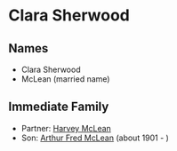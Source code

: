﻿---
layout: person
subject_key: i79435398
permalink: /people/i79435398
---

# Clara Sherwood

## Names

* Clara Sherwood
* McLean (married name)

## Immediate Family

* Partner: [Harvey McLean](./@70471714@-harvey-mclean-b-d.md)
* Son: [Arthur Fred McLean](./@56292410@-arthur-fred-mclean-b1901-d.md) (about 1901 - )

